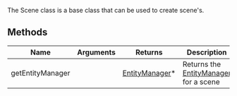 The Scene class is a base class that can be used to create scene's.

## Methods
| Name | Arguments | Returns | Description |
|-------|---|---|---|
| getEntityManager | | [EntityManager](EntityManager)* | Returns the [EntityManager](EntityManager) for a scene |